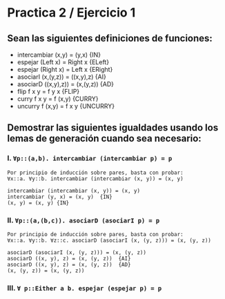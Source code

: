 # Practica 2 / Ejercicio 1  
## Sean las siguientes definiciones de funciones:
- intercambiar (x,y) = (y,x)  {IN}
- espejar (Left x) = Right x  {ELeft}
- espejar (Right x) = Left x  {ERight}
- asociarI (x,(y,z)) = ((x,y),z)  {AI}
- asociarD ((x,y),z)) = (x,(y,z))  {AD}
- flip f x y = f y x  {FLIP}
- curry f x y = f (x,y)  {CURRY}
- uncurry f (x,y) = f x y  {UNCURRY}
## Demostrar las siguientes igualdades usando los lemas de generación cuando sea necesario:  
### I. `∀p::(a,b). intercambiar (intercambiar p) = p`  
```
Por principio de inducción sobre pares, basta con probar:  
∀x::a. ∀y::b. intercambiar (intercambiar (x, y)) = (x, y)

intercambiar (intercambiar (x, y)) = (x, y)
intercambiar (y, x) = (x, y)  {IN}
(x, y) = (x, y) {IN}
```
### II. `∀p::(a,(b,c)). asociarD (asociarI p) = p`  
```
Por principio de inducción sobre pares, basta con probar:  
∀x::a. ∀y::b. ∀z::c. asociarD (asociarI (x, (y, z))) = (x, (y, z))

asociarD (asociarI (x, (y, z))) = (x, (y, z)) 
asociarD ((x, y), z) = (x, (y, z))  {AI}
asociarD ((x, y), z) = (x, (y, z))  {AD}
(x, (y, z)) = (x, (y, z))
```  
### III. `∀ p::Either a b. espejar (espejar p) = p`  
```

```

